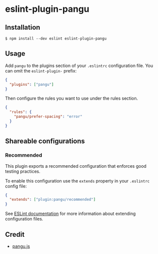 # eslint-plugin-pangu

## Installation

```
$ npm install --dev eslint eslint-plugin-pangu
```

## Usage

Add `pangu` to the plugins section of your `.eslintrc` configuration file. You
can omit the `eslint-plugin-` prefix:

```json
{
  "plugins": ["pangu"]
}
```

Then configure the rules you want to use under the rules section.

```json
{
  "rules": {
    "pangu/prefer-spacing": "error"
  }
}
```

## Shareable configurations

### Recommended

This plugin exports a recommended configuration that enforces good testing
practices.

To enable this configuration use the `extends` property in your `.eslintrc`
config file:

```json
{
  "extends": ["plugin:pangu/recommended"]
}
```

See
[ESLint documentation](http://eslint.org/docs/user-guide/configuring#extending-configuration-files)
for more information about extending configuration files.

## Credit

* [pangu.js](https://github.com/vinta/pangu.js/)
